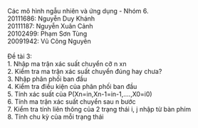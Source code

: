  Các mô hình ngẫu nhiên và ứng dụng - Nhóm 6.
      <br>20111686:	Nguyễn Duy Khánh
      <br>20111187:	Nguyễn Xuân Cảnh
      <br>20102499:	Phạm Sơn Tùng
      <br>20091942:	Vũ Công Nguyên
<br><br>Đề tài 3: 
<br>1. Nhập ma trận xác suất chuyển cỡ n xn
<br>2. Kiểm tra ma trận xác suất chuyển đúng hay chưa?
<br>3. Nhập phân phối ban đầu
<br>4. Kiểm tra điều kiện của phân phối ban đầu
<br>5. Tính xác suất của P(Xn=in,Xn-1=in-1,....,X0=i0)
<br>6. Tính ma trận xác suất chuyển sau n bước
<br>7. Kiểm tra tính liên thông của 2 trạng thái i, j nhập từ bàn phím
<br>8. Tính chu kỳ của mỗi trạng thái
